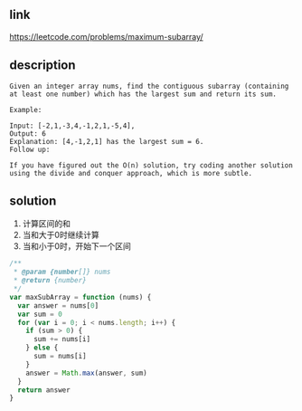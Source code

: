 ## link

https://leetcode.com/problems/maximum-subarray/

## description

```
Given an integer array nums, find the contiguous subarray (containing at least one number) which has the largest sum and return its sum.

Example:

Input: [-2,1,-3,4,-1,2,1,-5,4],
Output: 6
Explanation: [4,-1,2,1] has the largest sum = 6.
Follow up:

If you have figured out the O(n) solution, try coding another solution using the divide and conquer approach, which is more subtle.
```

## solution

1. 计算区间的和
2. 当和大于0时继续计算
3. 当和小于0时，开始下一个区间

```javascript
/**
 * @param {number[]} nums
 * @return {number}
 */
var maxSubArray = function (nums) {
  var answer = nums[0]
  var sum = 0
  for (var i = 0; i < nums.length; i++) {
    if (sum > 0) {
      sum += nums[i]
    } else {
      sum = nums[i]
    }
    answer = Math.max(answer, sum)
  }
  return answer
}
```
